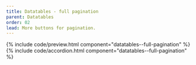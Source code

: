 ```yaml
---
title: Datatables - full pagination
parent: Datatables
order: 02
lead: More buttons for pagination. 
---
```


{% include code/preview.html component="datatables--full-pagination" %}
{% include code/accordion.html component="datatables--full-pagination" %}
